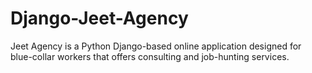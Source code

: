 # Django-Jeet-Agency
Jeet Agency is a Python Django-based online application designed for blue-collar workers that offers consulting and job-hunting services.
